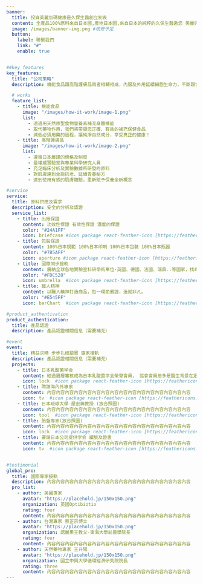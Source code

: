 ```yaml
---
banner:
  title: 投資美麗加碼健康是久保生醫創立初衷
  content: 全產品100%原料來自日本國,產地日本國,來自日本的純粹的久保生醫邀您 美麗與健康同時擁有
  image: /images/banner-img.png #改修予定
  button:
    label: 聯繫我們
    link: "#"
    enable: true


##key features
key_features:
  title: "公司策略"
  description: 機能食品跟高階護膚品兩者相輔相成，內服及外用延續細胞生命力，不斷跟世界接軌，選用世界頂尖、升級原料，不妥協，不落後。

  # works
  feature_list:
    - title: 機能食品  
      image: "/images/how-it-work/image-1.png"
      list:
        - 透過用天然原型食物營養素補充身體機能
        - 取代藥物作用，我們將帶領您正確、有效的補充保健食品
        - 減低必須用藥的過程，讓純淨自然成分，享受真正的健康！
    - title: 高階護膚品
      image: "/images/how-it-work/image-2.png"
      list:
        - 遵循日本嚴謹的規格及制度
        - 最權威實驗室與專業科學研究人員
        - 充足臨床分析及實驗數據所研發的原料
        - 對肌膚達到全能抗老、延續青春秘方
        - 達到使用有感的肌膚體驗，重新賦予保養全新概念

#service
service:
  title: 原料供應及需求
  description: 安全的分析及認證
  service_list:
    - title: 出廠保證
      content: 功效性保證 有效性保證 濃度的保證
      color: "#24A1FF"
      icon: briefcase #icon package react-feather-icon [https://feathericons.com]
    - title: 包裝保證
      content: 100%日本規範 100%日本印刷 100%日本包裝 100%日本瓶器
      color: "#7B5AFF"
      icon: aperture #icon package react-feather-icon [https://feathericons.com]
    - title: 國際同步接軌
      content: 廣納全球各地實驗室科研學術單位-英國、德國、法國、瑞典..等國家，找尋對人類美麗健康延續青春有幫助的原料。
      color: "#FDC528"
      icon: umbrella  #icon package react-feather-icon [https://feathericons.com]
    - title: 職人精神
      content: 以職人精神打造商品，每一環節嚴謹，造就非凡。
      color: "#E545FF"
      icon: barChart  #icon package react-feather-icon [https://feathericons.com]

#product_authentivation
product_authentication:
  title: 產品認證
  description: 產品認證相關信息（需要補充）

#event
event:
  title: 精益求精 步步扎根踏實 專家接軌
  description: 產品認證相關信息（需要補充）
  projects:
    - title: 日本乳酸菌学会
      content: 經過層層審核成為日本乳酸菌学会榮譽會員， 協會會員居多是醫生背景在定期研討會中獲得廣大臨床經驗及數據，益生菌在未來趨勢可以逆轉疾病對抗微生物、病毒對全球人類的傷害
      icon: lock  #icon package react-feather-icon [https://feathericons.com/]
    - title: 聘請海內外專家
      content: 內容內容內容內容內容內容內容內容內容內容內容內容內容內容內容內容
      icon: tv  #icon package react-feather-icon [https://feathericons.com/]
    - title: 日本琉球大學-屋宏典教授 (放合照圖)
      content: 內容內容內容內容內容內容內容內容內容內容內容內容內容內容內容內容
      icon: tool  #icon package react-feather-icon [https://feathericons.com/]
    - title: 胎盤專家(放合照圖)
      content: 內容內容內容內容內容內容內容內容內容內容內容內容內容內容內容內容
      icon: lock  #icon package react-feather-icon [https://feathericons.com/]
    - title: 要請日本公司提供学会 編號及證書
      content: 內容內容內容內容內容內容內容內容內容內容內容內容內容內容內容內容
      icon: tv  #icon package react-feather-icon [https://feathericons.com/]


#testimonial
global_pro:
  title: 國際專家接軌
  description: 內容內容內容內容內容內容內容內容內容內容內容內容內容內容內容內容
  pro_list:
    - author: 英國專家
      avatar: "https://placehold.jp/150x150.png"
      organization: 英國Optibiotix
      rating: four
      content: 內容內容內容內容內容內容內容內容內容內容內容內容內容內容內容內容
    - author: 台灣專家 蔡正宗博士 
      avatar: "https://placehold.jp/150x150.png"
      organization: 諾麗果王教父-東海大學前農學院長
      rating: four
      content: 內容內容內容內容內容內容內容內容內容內容內容內容內容內容內容內容
    - author: 天然藥物專家 王升陽
      avatar: "https://placehold.jp/150x150.png"
      organization: 國立中興大學循環經濟研究院院長
      rating: three
      content: 內容內容內容內容內容內容內容內容內容內容內容內容內容內容內容內容
---
```

